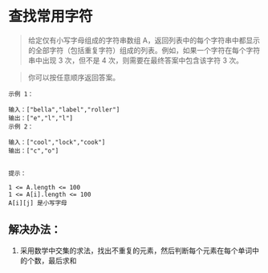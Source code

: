 # 查找常用字符

> 给定仅有小写字母组成的字符串数组 A，返回列表中的每个字符串中都显示的全部字符（包括重复字符）组成的列表。例如，如果一个字符在每个字符串中出现 3 次，但不是 4 次，则需要在最终答案中包含该字符 3 次。

> 你可以按任意顺序返回答案。


```
示例 1：

输入：["bella","label","roller"]
输出：["e","l","l"]
示例 2：

输入：["cool","lock","cook"]
输出：["c","o"]


提示：

1 <= A.length <= 100
1 <= A[i].length <= 100
A[i][j] 是小写字母
```

## 解决办法：
1. 采用数学中交集的求法，找出不重复的元素，然后判断每个元素在每个单词中的个数，最后求和
